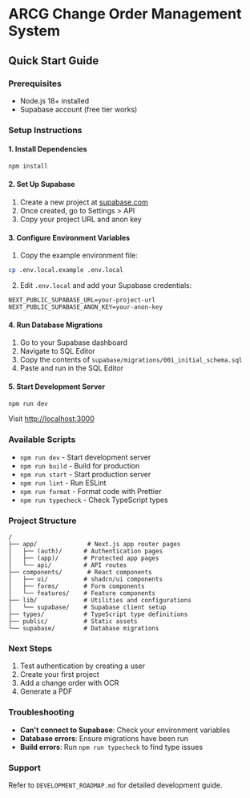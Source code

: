 # ARCG Change Order Management System

## Quick Start Guide

### Prerequisites
- Node.js 18+ installed
- Supabase account (free tier works)

### Setup Instructions

#### 1. Install Dependencies
```bash
npm install
```

#### 2. Set Up Supabase
1. Create a new project at [supabase.com](https://supabase.com)
2. Once created, go to Settings > API
3. Copy your project URL and anon key

#### 3. Configure Environment Variables
1. Copy the example environment file:
```bash
cp .env.local.example .env.local
```

2. Edit `.env.local` and add your Supabase credentials:
```
NEXT_PUBLIC_SUPABASE_URL=your-project-url
NEXT_PUBLIC_SUPABASE_ANON_KEY=your-anon-key
```

#### 4. Run Database Migrations
1. Go to your Supabase dashboard
2. Navigate to SQL Editor
3. Copy the contents of `supabase/migrations/001_initial_schema.sql`
4. Paste and run in the SQL Editor

#### 5. Start Development Server
```bash
npm run dev
```

Visit [http://localhost:3000](http://localhost:3000)

### Available Scripts
- `npm run dev` - Start development server
- `npm run build` - Build for production
- `npm run start` - Start production server
- `npm run lint` - Run ESLint
- `npm run format` - Format code with Prettier
- `npm run typecheck` - Check TypeScript types

### Project Structure
```
/
├── app/              # Next.js app router pages
│   ├── (auth)/      # Authentication pages
│   ├── (app)/       # Protected app pages
│   └── api/         # API routes
├── components/       # React components
│   ├── ui/          # shadcn/ui components
│   ├── forms/       # Form components
│   └── features/    # Feature components
├── lib/             # Utilities and configurations
│   └── supabase/    # Supabase client setup
├── types/           # TypeScript type definitions
├── public/          # Static assets
└── supabase/        # Database migrations
```

### Next Steps
1. Test authentication by creating a user
2. Create your first project
3. Add a change order with OCR
4. Generate a PDF

### Troubleshooting
- **Can't connect to Supabase**: Check your environment variables
- **Database errors**: Ensure migrations have been run
- **Build errors**: Run `npm run typecheck` to find type issues

### Support
Refer to `DEVELOPMENT_ROADMAP.md` for detailed development guide.